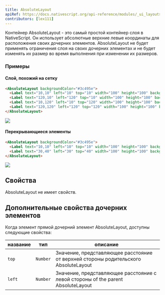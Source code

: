 ```yaml
---
title: AbsoluteLayout
apiRef: https://docs.nativescript.org/api-reference/modules/_ui_layouts_absolute_layout_
contributors: [lex111]
---
```


Контейнер AbsoluteLayout - это самый простой контейнер слоя в NativeScript. Он использует абсолютные верхние левые координаты для расположения своих дочерних элементов. AbsoluteLayout не будет применять ограничения слоя на своих дочерних элементах и не будет изменять их размер во время выполнения при изменении их размеров.

### Примеры

#### Слой, похожий на сетку

```html
<AbsoluteLayout backgroundColor="#3c495e">
  <Label text="10,10" left="10" top="10" width="100" height="100" backgroundColor="#43b883"/>
  <Label text="120,10" left="120" top="10" width="100" height="100" backgroundColor="#43b883"/>
  <Label text="10,120" left="10" top="120" width="100" height="100" backgroundColor="#43b883"/>
  <Label text="120,120" left="120" top="120" width="100" height="100" backgroundColor="#43b883"/>
</AbsoluteLayout>
```
<img class="md:w-1/2 lg:w-1/3" src="https://art.nativescript-vue.org/layouts/absolute_layout_grid.svg" />

#### Перекрывающиеся элементы

```html
<AbsoluteLayout backgroundColor="#3c495e">
  <Label text="10,10" left="10" top="10" width="100" height="100" backgroundColor="#289062"/>
  <Label text="30,40" left="30" top="40" width="100" height="100" backgroundColor="#43b883"/>
</AbsoluteLayout>
```
<img class="md:w-1/2 lg:w-1/3" src="https://art.nativescript-vue.org/layouts/absolute_layout_overlap.svg" />


## Свойства

AbsoluteLayout не имеет свойств.

## Дополнительные свойства дочерних элементов

Когда элемент прямой дочерний элемент AbsoluteLayout, доступны следующие
свойства:

| название | тип | описание |
|------|------|-------------|
| `top` | `Number` | Значение, представляющее расстояние от верхней стороны родительского AbsoluteLayout
| `left` | `Number` | Значение, представляющее расстояние с левой стороны of the parent AbsoluteLayout
